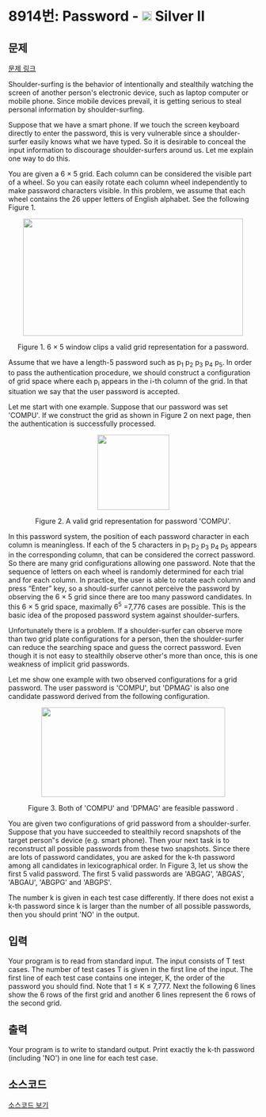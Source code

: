 # 8914번: Password - <img src="https://static.solved.ac/tier_small/9.svg" style="height:20px" /> Silver II

<!-- performance -->

<!-- 문제 제출 후 깃허브에 푸시를 했을 때 제출한 코드의 성능이 입력될 공간입니다.-->

<!-- end -->

## 문제

[문제 링크](https://boj.kr/8914)


<p>Shoulder-surfing is the behavior of intentionally and stealthily watching the screen of another person's electronic device, such as laptop computer or mobile phone. Since mobile devices prevail, it is getting serious to steal personal information by shoulder-surfing.</p>

<p>Suppose that we have a smart phone. If we touch the screen keyboard directly to enter the password, this is very vulnerable since a shoulder-surfer easily knows what we have typed. So it is desirable to conceal the input information to discourage shoulder-surfers around us. Let me explain one way to do this.</p>

<p>You are given a 6 ×&nbsp;5 grid. Each column can be considered the visible part of a wheel. So you can easily rotate each column wheel independently to make password characters visible. In this problem, we assume that each wheel contains the 26 upper letters of English alphabet. See the following Figure 1.</p>

<p style="text-align: center;"><img alt="" src="https://onlinejudgeimages.s3.amazonaws.com/problem/8914/%EC%8A%A4%ED%81%AC%EB%A6%B0%EC%83%B7%202017-01-05%20%EC%98%A4%ED%9B%84%204.21.32.png" style="height:237px; width:444px"></p>

<p style="text-align: center;">Figure 1. 6 ×&nbsp;5 window clips a valid grid representation for a password.</p>

<p>Assume that we have a length-5 password such as p<sub>1</sub> p<sub>2</sub> p<sub>3</sub> p<sub>4</sub> p<sub>5</sub>. In order to pass the authentication procedure, we should construct a configuration of grid space where each p<sub>i</sub> appears in the i-th column of the grid. In that situation we say that the user password is accepted.</p>

<p>Let me start with one example. Suppose that our password was set 'COMPU'. If we construct the grid as shown in Figure 2 on next page, then the authentication is successfully processed.&nbsp;</p>

<p style="text-align: center;"><img alt="" src="https://onlinejudgeimages.s3.amazonaws.com/problem/8914/%EC%8A%A4%ED%81%AC%EB%A6%B0%EC%83%B7%202017-01-05%20%EC%98%A4%ED%9B%84%204.23.19.png" style="height:152px; width:145px"></p>

<p style="text-align: center;">Figure 2. A valid grid representation for password 'COMPU'.</p>

<p>In this password system, the position of each password character in each column is meaningless. If each of the 5 characters in p<sub>1</sub> p<sub>2</sub> p<sub>3</sub> p<sub>4</sub> p<sub>5</sub> appears in the corresponding column, that can be considered the correct password. So there are many grid configurations allowing one password. Note that the sequence of letters on each wheel is randomly determined for each trial and for each column. In practice, the user is able to rotate each column and press “Enter” key, so a should-surfer cannot perceive the password by observing the 6 ×&nbsp;5 grid since there are too many password candidates. In this 6 × 5 grid space, maximally 6<sup>5</sup> =7,776 cases are possible. This is the basic idea of the proposed password system against shoulder-surfers.</p>

<p>Unfortunately there is a problem. If a shoulder-surfer can observe more than two grid plate configurations for a person, then the shoulder-surfer can reduce the searching space and guess the correct password. Even though it is not easy to stealthily observe other's more than once, this is one weakness of implicit grid passwords.</p>

<p>Let me show one example with two observed configurations for a grid password. The user password is 'COMPU', but 'DPMAG' is also one candidate password derived from the following configuration.</p>

<p style="text-align: center;"><img alt="" src="https://onlinejudgeimages.s3.amazonaws.com/problem/8914/%EC%8A%A4%ED%81%AC%EB%A6%B0%EC%83%B7%202017-01-05%20%EC%98%A4%ED%9B%84%204.24.52.png" style="height:181px; width:371px"></p>

<p style="text-align: center;">Figure 3. Both of 'COMPU' and 'DPMAG' are feasible password .</p>

<p>You are given two configurations of grid password from a shoulder-surfer. Suppose that you have succeeded to stealthily record snapshots of the target person‟s device (e.g. smart phone). Then your next task is to reconstruct all possible passwords from these two snapshots. Since there are lots of password candidates, you are asked for the k-th password among all candidates in lexicographical order. In Figure 3, let us show the first 5 valid password. The first 5 valid passwords are 'ABGAG', 'ABGAS', 'ABGAU', 'ABGPG' and 'ABGPS'.</p>

<p>The number k is given in each test case differently. If there does not exist a k-th password since k is larger than the number of all possible passwords, then you should print 'NO' in the output.</p>



## 입력


<p>Your program is to read from standard input. The input consists of T test cases. The number of test cases T is given in the first line of the input. The first line of each test case contains one integer, K, the order of the password you should find. Note that 1 ≤ K ≤ 7,777. Next the following 6 lines show the 6 rows of the first grid and another 6 lines represent the 6 rows of the second grid.</p>



## 출력


<p>Your program is to write to standard output. Print exactly the k-th password (including 'NO') in one line for each test case.&nbsp;</p>



## 소스코드

[소스코드 보기](Password.cpp)